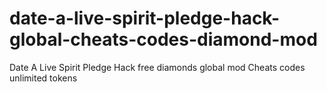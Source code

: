 # date-a-live-spirit-pledge-hack-global-cheats-codes-diamond-mod
Date A Live Spirit Pledge Hack free diamonds global mod Cheats codes unlimited tokens
